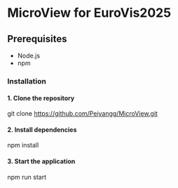 # MicroView for EuroVis2025



## Prerequisites

- Node.js
- npm

### Installation

#### 1. Clone the repository
git clone https://github.com/Peiyangg/MicroView.git

#### 2. Install dependencies
npm install

#### 3. Start the application
npm run start
